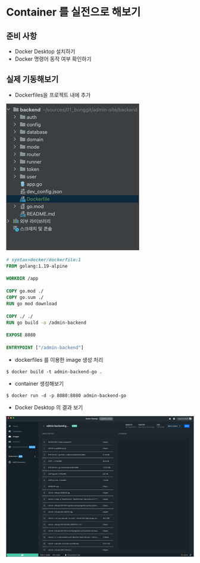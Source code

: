 # Container 를 실전으로 해보기 

## 준비 사항 

- Docker Desktop 설치하기 
- Docker 명령어 동작 여부 확인하기 

## 실제 기동해보기 

- Dockerfiles을 프로젝트 내에 추가

![Dockerfile Project](https://github.com/keepinmindsh/lines_kubernetes/blob/main/assets/go_build_container.png)

```dockerfile
# syntax=docker/dockerfile:1
FROM golang:1.19-alpine

WORKDIR /app

COPY go.mod ./
COPY go.sum ./
RUN go mod download

COPY ./ ./
RUN go build -o /admin-backend

EXPOSE 8080

ENTRYPOINT ["/admin-backend"]
```

- dockerfiles 를 이용한 image 생성 처리 

```shell
$ docker build -t admin-backend-go .
```

- container 생성해보기 

```shell
$ docker run -d -p 8080:8080 admin-backend-go
```

- Docker Desktop 의 결과 보기 

![Docker Desktop](https://github.com/keepinmindsh/lines_kubernetes/blob/main/assets/docker_desktop_image.png)